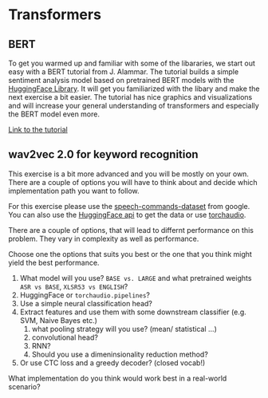 # Transformers


## BERT

To get you warmed up and familiar with some of the libararies, we start out easy with a BERT tutorial from J. Alammar. 
The tutorial builds a simple sentiment analysis model based on pretrained BERT models with the [HuggingFace Library](huggingface.co/). 
It will get you familiarized with the libary and make the next exercise a bit easier. 
The tutorial has nice graphics and visualizations and will increase your general understanding of transformers and especially the BERT model even more. 

[Link to the tutorial](https://jalammar.github.io/a-visual-guide-to-using-bert-for-the-first-time/)
## wav2vec 2.0 for keyword recognition
This exercise is a bit more advanced and you will be mostly on your own.
There are a couple of options you will have to think about and decide which implementation path you want to follow.

For this exercise please use the [speech-commands-dataset](https://ai.googleblog.com/2017/08/launching-speech-commands-dataset.html) from google.
You can also use the [HuggingFace api](https://huggingface.co/datasets/speech_commands) to get the data or use [torchaudio](https://pytorch.org/audio/stable/_modules/torchaudio/datasets/speechcommands.html).

There are a couple of options, that will lead to differnt performance on this problem. They vary in complexity as well as performance. 

Choose one the options that suits you best or the one that you think might yield the best performance.
1. What model will you use? ```BASE vs. LARGE``` and what pretrained weights ```ASR vs BASE```, ```XLSR53 vs ENGLISH```?
1. HuggingFace or ```torchaudio.pipelines```?
1. Use a simple neural classification head?
3. Extract features and use them with some downstream classifier (e.g. SVM, Naive Bayes etc.)
    1. what pooling strategy will you use? (mean/ statistical ...)
    2. convolutional head?
    3. RNN?
    3. Should you use a dimeninsionality reduction method?
1. Or use CTC loss and a greedy decoder? (closed vocab!)


What implementation do you think would work best in a real-world scenario?
